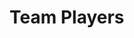 # Team Players



<!-- Not everyone needs to manage- see individual contributors; and as a manager, you’re doing less of what you did; the “Star player” or “team player” type - I’d rather hire a lot of these good team players than one star player; the team players/ICs who don’t need to go into leadership are super rare but valuable -->
